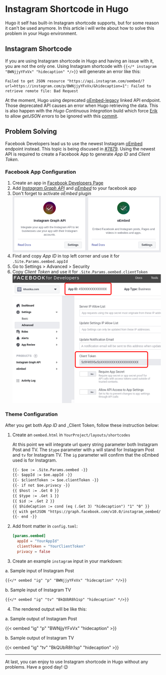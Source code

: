 # Instagram Shortcode in Hugo

Hugo it self has built-in Instagram shortcode supports, but for some reason it can't be used anymore. In this article i will write about how to solve this problem in your Hugo environment.
<!--more-->

## Instagram Shortcode
If you are using Instagram shortcode in Hugo and having an issue with it, you are not the only one. Using Instagram shortcode with `{{</* instagram "BWNjjyYFxVx" "hidecaption" */>}}` will generate an error like this:
```
Failed to get JSON resource "https://api.instagram.com/oembed/?url=https://instagram.com/p/BWNjjyYFxVx/&hidecaption=1": Failed to retrieve remote file: Bad Request
```

At the moment, Hugo using deprecated [oEmbed-legacy](https://developers.facebook.com/docs/instagram/oembed-legacy) linked API endpoint. Those deprecated API causes an error when Hugo retrieving the data. This is also happen with the _Hugo Continuous Integration_ build which force [Erik](https://bep.is/) to allow _getJSON errors_ to be ignored with this [commit](https://github.com/bep/hugo/commit/fdfa4a5fe62232f65f1dd8d6fe0c500374228788).

## Problem Solving
Facebook Developers lead us to use the newest Instagram [oEmbed](https://developers.facebook.com/docs/instagram/oembed) endpoint instead. This topic is being discused in [#7879](https://github.com/gohugoio/hugo/issues/7879). Using the newest API is required to create a Facebook App to generate _App ID_ and _Client Token_.

### Facebook App Configuration

1. Create an app in [Facebook Developers Page](https://developers.facebook.com/)
2. Add [_Instagram Graph API_](https://developers.facebook.com/docs/instagram-api/) and [_oEmbed_](https://developers.facebook.com/docs/plugins/oembed) to your facebook app
3. Don't forget to activate _oEmbed_ plugin
![Instagram Graph Api and oEmbed Plugins](facebook_plugins.webp "Instagram Graph Api and oEmbed Plugins")
4. Find and copy _App ID_ in top left corner and use it for `.Site.Params.oembed.appId`
5. Go to Settings > Advanced > Security
6. Copy _Client Token_ and use it for `.Site.Params.oembed.clientToken`
![Facebook App ID and Client Token](facebook_appid.webp "Facebook App ID and Client Token")

### Theme Configuration
After you get both _App ID_ and _Client Token, follow these instruction below:

1. Create an `oembed.html` in `YourProject/layouts/shortcodes`

   At this point we will integrate url query string parameter both Instagram Post and TV.
The `$type` parameter with `p` will stand for Instagram Post and `tv` for Instagram TV. The `ig` parameter will confirm that the oEmbed used is for Instagram.

   ```html
   {{- $oe := .Site.Params.oembed -}}
   {{- $appId := $oe.appId -}}
   {{- $clientToken := $oe.clientToken -}}
   {{- if not $oe.privacy -}}
   {{ $host := .Get 0 }}
   {{ $type := .Get 1 }}
   {{ $id := .Get 2 }}
   {{ $hideCaption := cond (eq (.Get 3) "hidecaption") "1" "0" }}
   {{ with getJSON "https://graph.facebook.com/v10.0/instagram_oembed/?url=https://instagram.com/" $type "/" $id "/&hidecaption=" $hideCaption "&access_token=" $appId "|" $clientToken }}{{ .html | safeHTML }}{{ end }}
   {{- end -}}
   ```

2. Add front matter in `config.toml`:
   ```toml
   [params.oembed]
     appId = "YourAppId"
     clientToken = "YourClientToken"
     privacy = false
   ```

3. Create an example `instagram` input in your markdown:

a. Sample input of Instagram Post

```markdown
{{</* oembed "ig" "p" "BWNjjyYFxVx" "hidecaption" */>}}
```

b. Sample input of Instagram TV

```markdown
{{</* oembed "ig" "tv" "BkQUbR8h1sp" "hidecaption" */>}}
```

4. The rendered output will be like this:

a. Sample output of Instagram Post

{{< oembed "ig" "p" "BWNjjyYFxVx" "hidecaption" >}}

b. Sample output of Instagram TV

{{< oembed "ig" "tv" "BkQUbR8h1sp" "hidecaption" >}}

---
At last, you can enjoy to use Instagram shortcode in Hugo without any problems. Have a good day! :wink:

